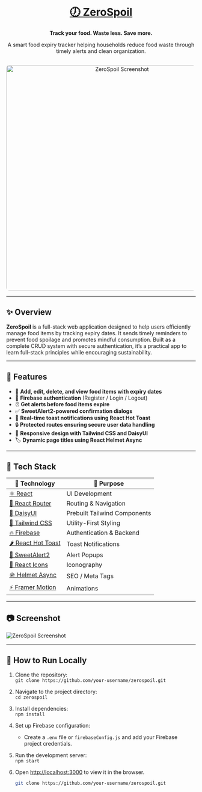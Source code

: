 <div align="center">
  <h1>
    <a href="https://zerospoil.netlify.app/" target="_blank" rel="noopener noreferrer">
      🕖 ZeroSpoil
    </a>
  </h1>
  <p><strong>Track your food. Waste less. Save more.</strong></p>
  <p>A smart food expiry tracker helping households reduce food waste through timely alerts and clean organization.</p>
  <img src="https://your-image-link-here.com/screenshot.png" alt="ZeroSpoil Screenshot" width="600" style="border-radius:8px; margin-top:15px" />
</div>

---

## ✨ Overview

**ZeroSpoil** is a full-stack web application designed to help users efficiently manage food items by tracking expiry dates. It sends timely reminders to prevent food spoilage and promotes mindful consumption. Built as a complete CRUD system with secure authentication, it’s a practical app to learn full-stack principles while encouraging sustainability.

---

## 🚀 Features

- 🔖 **Add, edit, delete, and view food items with expiry dates**  
- 🔐 **Firebase authentication** (Register / Login / Logout)  
- ⏰ **Get alerts before food items expire**  
- ✅ **SweetAlert2-powered confirmation dialogs**  
- 💬 **Real-time toast notifications using React Hot Toast**  
- 🔒 **Protected routes ensuring secure user data handling**  
- 📱 **Responsive design with Tailwind CSS and DaisyUI**  
- 🏷️ **Dynamic page titles using React Helmet Async**  

---

## 🧪 Tech Stack

| 🧠 Technology | 🔧 Purpose |
|--------------|------------|
| <a href="https://reactjs.org/" target="_blank">⚛ React</a> | UI Development |
| <a href="https://reactrouter.com/" target="_blank">🔁 React Router</a> | Routing & Navigation |
| <a href="https://daisyui.com/" target="_blank">🌼 DaisyUI</a> | Prebuilt Tailwind Components |
| <a href="https://tailwindcss.com/" target="_blank">💨 Tailwind CSS</a> | Utility-First Styling |
| <a href="https://firebase.google.com/" target="_blank">🔥 Firebase</a> | Authentication & Backend |
| <a href="https://react-hot-toast.com/" target="_blank">🌶 React Hot Toast</a> | Toast Notifications |
| <a href="https://sweetalert2.github.io/" target="_blank">🍬 SweetAlert2</a> | Alert Popups |
| <a href="https://react-icons.github.io/react-icons/" target="_blank">🎨 React Icons</a> | Iconography |
| <a href="https://github.com/staylor/react-helmet-async" target="_blank">🪖 Helmet Async</a> | SEO / Meta Tags |
| <a href="https://www.npmjs.com/package/framer-motion" target="_blank">⚡ Framer Motion</a> | Animations |

---

## 📷 Screenshot

![ZeroSpoil Screenshot](https://your-image-link-here.com/screenshot.png)

---

## 🚀 How to Run Locally

1. Clone the repository:  
   `git clone https://github.com/your-username/zerospoil.git`

2. Navigate to the project directory:  
   `cd zerospoil`

3. Install dependencies:  
   `npm install`

4. Set up Firebase configuration:  
   - Create a `.env` file or `firebaseConfig.js` and add your Firebase project credentials.

5. Run the development server:  
   `npm start`

6. Open [http://localhost:3000](http://localhost:3000) to view it in the browser.
   ```bash
   git clone https://github.com/your-username/zerospoil.git
